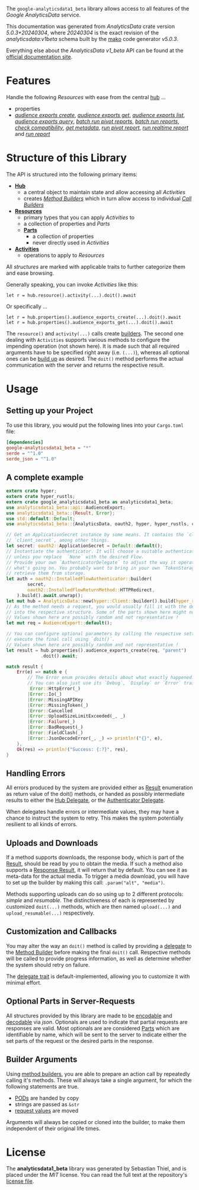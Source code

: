 <!---
DO NOT EDIT !
This file was generated automatically from 'src/generator/templates/api/README.md.mako'
DO NOT EDIT !
-->
The `google-analyticsdata1_beta` library allows access to all features of the *Google AnalyticsData* service.

This documentation was generated from *AnalyticsData* crate version *5.0.3+20240304*, where *20240304* is the exact revision of the *analyticsdata:v1beta* schema built by the [mako](http://www.makotemplates.org/) code generator *v5.0.3*.

Everything else about the *AnalyticsData* *v1_beta* API can be found at the
[official documentation site](https://developers.google.com/analytics/devguides/reporting/data/v1/).
# Features

Handle the following *Resources* with ease from the central [hub](https://docs.rs/google-analyticsdata1_beta/5.0.3+20240304/google_analyticsdata1_beta/AnalyticsData) ... 

* properties
 * [*audience exports create*](https://docs.rs/google-analyticsdata1_beta/5.0.3+20240304/google_analyticsdata1_beta/api::PropertyAudienceExportCreateCall), [*audience exports get*](https://docs.rs/google-analyticsdata1_beta/5.0.3+20240304/google_analyticsdata1_beta/api::PropertyAudienceExportGetCall), [*audience exports list*](https://docs.rs/google-analyticsdata1_beta/5.0.3+20240304/google_analyticsdata1_beta/api::PropertyAudienceExportListCall), [*audience exports query*](https://docs.rs/google-analyticsdata1_beta/5.0.3+20240304/google_analyticsdata1_beta/api::PropertyAudienceExportQueryCall), [*batch run pivot reports*](https://docs.rs/google-analyticsdata1_beta/5.0.3+20240304/google_analyticsdata1_beta/api::PropertyBatchRunPivotReportCall), [*batch run reports*](https://docs.rs/google-analyticsdata1_beta/5.0.3+20240304/google_analyticsdata1_beta/api::PropertyBatchRunReportCall), [*check compatibility*](https://docs.rs/google-analyticsdata1_beta/5.0.3+20240304/google_analyticsdata1_beta/api::PropertyCheckCompatibilityCall), [*get metadata*](https://docs.rs/google-analyticsdata1_beta/5.0.3+20240304/google_analyticsdata1_beta/api::PropertyGetMetadataCall), [*run pivot report*](https://docs.rs/google-analyticsdata1_beta/5.0.3+20240304/google_analyticsdata1_beta/api::PropertyRunPivotReportCall), [*run realtime report*](https://docs.rs/google-analyticsdata1_beta/5.0.3+20240304/google_analyticsdata1_beta/api::PropertyRunRealtimeReportCall) and [*run report*](https://docs.rs/google-analyticsdata1_beta/5.0.3+20240304/google_analyticsdata1_beta/api::PropertyRunReportCall)




# Structure of this Library

The API is structured into the following primary items:

* **[Hub](https://docs.rs/google-analyticsdata1_beta/5.0.3+20240304/google_analyticsdata1_beta/AnalyticsData)**
    * a central object to maintain state and allow accessing all *Activities*
    * creates [*Method Builders*](https://docs.rs/google-analyticsdata1_beta/5.0.3+20240304/google_analyticsdata1_beta/client::MethodsBuilder) which in turn
      allow access to individual [*Call Builders*](https://docs.rs/google-analyticsdata1_beta/5.0.3+20240304/google_analyticsdata1_beta/client::CallBuilder)
* **[Resources](https://docs.rs/google-analyticsdata1_beta/5.0.3+20240304/google_analyticsdata1_beta/client::Resource)**
    * primary types that you can apply *Activities* to
    * a collection of properties and *Parts*
    * **[Parts](https://docs.rs/google-analyticsdata1_beta/5.0.3+20240304/google_analyticsdata1_beta/client::Part)**
        * a collection of properties
        * never directly used in *Activities*
* **[Activities](https://docs.rs/google-analyticsdata1_beta/5.0.3+20240304/google_analyticsdata1_beta/client::CallBuilder)**
    * operations to apply to *Resources*

All *structures* are marked with applicable traits to further categorize them and ease browsing.

Generally speaking, you can invoke *Activities* like this:

```Rust,ignore
let r = hub.resource().activity(...).doit().await
```

Or specifically ...

```ignore
let r = hub.properties().audience_exports_create(...).doit().await
let r = hub.properties().audience_exports_get(...).doit().await
```

The `resource()` and `activity(...)` calls create [builders][builder-pattern]. The second one dealing with `Activities` 
supports various methods to configure the impending operation (not shown here). It is made such that all required arguments have to be 
specified right away (i.e. `(...)`), whereas all optional ones can be [build up][builder-pattern] as desired.
The `doit()` method performs the actual communication with the server and returns the respective result.

# Usage

## Setting up your Project

To use this library, you would put the following lines into your `Cargo.toml` file:

```toml
[dependencies]
google-analyticsdata1_beta = "*"
serde = "^1.0"
serde_json = "^1.0"
```

## A complete example

```Rust
extern crate hyper;
extern crate hyper_rustls;
extern crate google_analyticsdata1_beta as analyticsdata1_beta;
use analyticsdata1_beta::api::AudienceExport;
use analyticsdata1_beta::{Result, Error};
use std::default::Default;
use analyticsdata1_beta::{AnalyticsData, oauth2, hyper, hyper_rustls, chrono, FieldMask};

// Get an ApplicationSecret instance by some means. It contains the `client_id` and 
// `client_secret`, among other things.
let secret: oauth2::ApplicationSecret = Default::default();
// Instantiate the authenticator. It will choose a suitable authentication flow for you, 
// unless you replace  `None` with the desired Flow.
// Provide your own `AuthenticatorDelegate` to adjust the way it operates and get feedback about 
// what's going on. You probably want to bring in your own `TokenStorage` to persist tokens and
// retrieve them from storage.
let auth = oauth2::InstalledFlowAuthenticator::builder(
        secret,
        oauth2::InstalledFlowReturnMethod::HTTPRedirect,
    ).build().await.unwrap();
let mut hub = AnalyticsData::new(hyper::Client::builder().build(hyper_rustls::HttpsConnectorBuilder::new().with_native_roots().https_or_http().enable_http1().build()), auth);
// As the method needs a request, you would usually fill it with the desired information
// into the respective structure. Some of the parts shown here might not be applicable !
// Values shown here are possibly random and not representative !
let mut req = AudienceExport::default();

// You can configure optional parameters by calling the respective setters at will, and
// execute the final call using `doit()`.
// Values shown here are possibly random and not representative !
let result = hub.properties().audience_exports_create(req, "parent")
             .doit().await;

match result {
    Err(e) => match e {
        // The Error enum provides details about what exactly happened.
        // You can also just use its `Debug`, `Display` or `Error` traits
         Error::HttpError(_)
        |Error::Io(_)
        |Error::MissingAPIKey
        |Error::MissingToken(_)
        |Error::Cancelled
        |Error::UploadSizeLimitExceeded(_, _)
        |Error::Failure(_)
        |Error::BadRequest(_)
        |Error::FieldClash(_)
        |Error::JsonDecodeError(_, _) => println!("{}", e),
    },
    Ok(res) => println!("Success: {:?}", res),
}

```
## Handling Errors

All errors produced by the system are provided either as [Result](https://docs.rs/google-analyticsdata1_beta/5.0.3+20240304/google_analyticsdata1_beta/client::Result) enumeration as return value of
the doit() methods, or handed as possibly intermediate results to either the 
[Hub Delegate](https://docs.rs/google-analyticsdata1_beta/5.0.3+20240304/google_analyticsdata1_beta/client::Delegate), or the [Authenticator Delegate](https://docs.rs/yup-oauth2/*/yup_oauth2/trait.AuthenticatorDelegate.html).

When delegates handle errors or intermediate values, they may have a chance to instruct the system to retry. This 
makes the system potentially resilient to all kinds of errors.

## Uploads and Downloads
If a method supports downloads, the response body, which is part of the [Result](https://docs.rs/google-analyticsdata1_beta/5.0.3+20240304/google_analyticsdata1_beta/client::Result), should be
read by you to obtain the media.
If such a method also supports a [Response Result](https://docs.rs/google-analyticsdata1_beta/5.0.3+20240304/google_analyticsdata1_beta/client::ResponseResult), it will return that by default.
You can see it as meta-data for the actual media. To trigger a media download, you will have to set up the builder by making
this call: `.param("alt", "media")`.

Methods supporting uploads can do so using up to 2 different protocols: 
*simple* and *resumable*. The distinctiveness of each is represented by customized 
`doit(...)` methods, which are then named `upload(...)` and `upload_resumable(...)` respectively.

## Customization and Callbacks

You may alter the way an `doit()` method is called by providing a [delegate](https://docs.rs/google-analyticsdata1_beta/5.0.3+20240304/google_analyticsdata1_beta/client::Delegate) to the 
[Method Builder](https://docs.rs/google-analyticsdata1_beta/5.0.3+20240304/google_analyticsdata1_beta/client::CallBuilder) before making the final `doit()` call. 
Respective methods will be called to provide progress information, as well as determine whether the system should 
retry on failure.

The [delegate trait](https://docs.rs/google-analyticsdata1_beta/5.0.3+20240304/google_analyticsdata1_beta/client::Delegate) is default-implemented, allowing you to customize it with minimal effort.

## Optional Parts in Server-Requests

All structures provided by this library are made to be [encodable](https://docs.rs/google-analyticsdata1_beta/5.0.3+20240304/google_analyticsdata1_beta/client::RequestValue) and 
[decodable](https://docs.rs/google-analyticsdata1_beta/5.0.3+20240304/google_analyticsdata1_beta/client::ResponseResult) via *json*. Optionals are used to indicate that partial requests are responses 
are valid.
Most optionals are are considered [Parts](https://docs.rs/google-analyticsdata1_beta/5.0.3+20240304/google_analyticsdata1_beta/client::Part) which are identifiable by name, which will be sent to 
the server to indicate either the set parts of the request or the desired parts in the response.

## Builder Arguments

Using [method builders](https://docs.rs/google-analyticsdata1_beta/5.0.3+20240304/google_analyticsdata1_beta/client::CallBuilder), you are able to prepare an action call by repeatedly calling it's methods.
These will always take a single argument, for which the following statements are true.

* [PODs][wiki-pod] are handed by copy
* strings are passed as `&str`
* [request values](https://docs.rs/google-analyticsdata1_beta/5.0.3+20240304/google_analyticsdata1_beta/client::RequestValue) are moved

Arguments will always be copied or cloned into the builder, to make them independent of their original life times.

[wiki-pod]: http://en.wikipedia.org/wiki/Plain_old_data_structure
[builder-pattern]: http://en.wikipedia.org/wiki/Builder_pattern
[google-go-api]: https://github.com/google/google-api-go-client

# License
The **analyticsdata1_beta** library was generated by Sebastian Thiel, and is placed 
under the *MIT* license.
You can read the full text at the repository's [license file][repo-license].

[repo-license]: https://github.com/Byron/google-apis-rsblob/main/LICENSE.md

